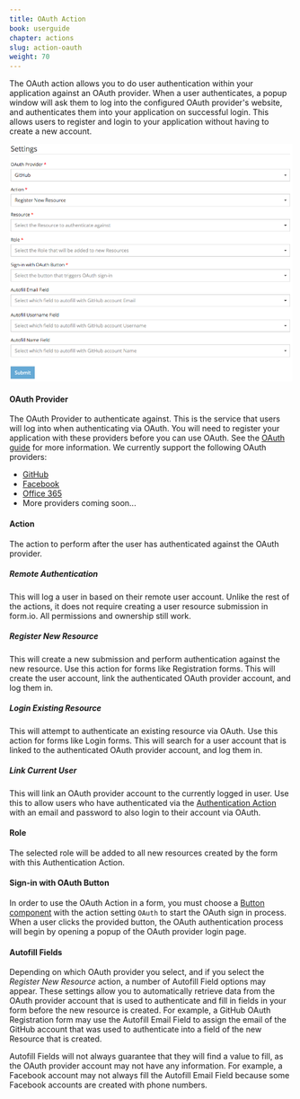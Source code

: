 ```yaml
---
title: OAuth Action
book: userguide
chapter: actions
slug: action-oauth
weight: 70
---
```

The OAuth action allows you to do user authentication within your application against an OAuth provider. When a user authenticates, a popup window will ask them to log into the configured OAuth provider's website, and authenticates them into your application on successful login. This allows users to register and login to your application without having to create a new account.

![](/assets/img/action-oauth.png)

#### OAuth Provider

The OAuth Provider to authenticate against. This is the service that users will log into when authenticating via OAuth. You will need to register your application with these providers before you can use OAuth. See the [OAuth guide]() for more information. We currently support the following OAuth providers:

 - [GitHub](https://github.com/)
 - [Facebook](https://facebook.com/)
 - [Office 365](https://products.office.com/en-us/business/compare-office-365-for-business-plans)
 - More providers coming soon...

#### Action

The action to perform after the user has authenticated against the OAuth provider.

##### Remote Authentication

This will log a user in based on their remote user account. Unlike the rest of the actions, it does not require creating a user resource submission in form.io. All permissions and ownership still work.

##### Register New Resource

This will create a new submission and perform authentication against the new resource. Use this action for forms like Registration forms. This will create the user account, link the authenticated OAuth provider account, and log them in.

##### Login Existing Resource

This will attempt to authenticate an existing resource via OAuth. Use this action for forms like Login forms. This will search for a user account that is linked to the authenticated OAuth provider account, and log them in.

##### Link Current User

This will link an OAuth provider account to the currently logged in user. Use this to allow users who have authenticated via the [Authentication Action](#action-authentication) with an email and password to also login to their account via OAuth.

#### Role

The selected role will be added to all new resources created by the form with this Authentication Action.

#### Sign-in with OAuth Button

In order to use the OAuth Action in a form, you must choose a [Button component](#button) with the action setting `OAuth` to start the OAuth sign in process. When a user clicks the provided button, the OAuth authentication process will begin by opening a popup of the OAuth provider login page.

#### Autofill Fields

Depending on which OAuth provider you select, and if you select the *Register New Resource* action, a number of Autofill Field options may appear. These settings allow you to automatically retrieve data from the OAuth provider account that is used to authenticate and fill in fields in your form before the new resource is created. For example, a GitHub OAuth Registration form may use the Autofill Email Field to assign the email of the GitHub account that was used to authenticate into a field of the new Resource that is created.

<p class="note">Autofill Fields will not always guarantee that they will find a value to fill, as the OAuth provider account may not have any information. For example, a Facebook account may not always fill the Autofill Email Field because some Facebook accounts are created with phone numbers.</p>
